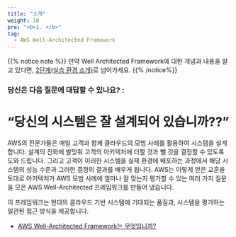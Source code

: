 ```yaml
---
title: "소개"
weight: 10
pre: "<b>1. </b>"
tag:
  - AWS Well-Architected Framework
---
```


{{% notice note %}}
만약 Well Architected Framework에 대한 개념과 내용을 알고 있다면, [2단계(실습 환경 소개)](/setup)로 넘어가세요.
{{% /notice%}}


### 당신은 다음 질문에 대답할 수 있나요? :

# “당신의 시스템은 잘 설계되어 있습니까??”


AWS의 전문가들은 매일 고객과 함께 클라우드의 모범 사례를 활용하여 시스템을 설계합니다. 설계의 진화에 발맞춰 고객의 아키텍처에 더할 것과 뺄 것을 결정할 수 있도록 도와 드립니다. 그리고 고객이 이러한 시스템을 실제 환경에 배포하는 과정에서 해당 시스템의 성능 수준과 그러한 결정의 결과를 배우게 됩니다. AWS는 이렇게 얻은 교훈을 토대로 아키텍처가 AWS 모범 사례에 얼마나 잘 맞는지 평가할 수 있는 여러 가지 질문을 모은 AWS Well-Architected
프레임워크를 만들어 냈습니다.

이 프레임워크는 현대의 클라우드 기반 시스템에 기대되는 품질과, 시스템을 평가하는 일관된 접근 방식을 제공합니다. 

- [AWS Well-Architected Framework는 무엇입니까?](/ko/introduction/framework)
